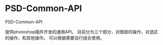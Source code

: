 PSD-Common-API
==============

PSD-Common-API

提供photoshop插件开发的通用API。
目前分为三个部分，对图层的操作，对选区的操作，和其他操作。
可以根据需要自行组合使用。

